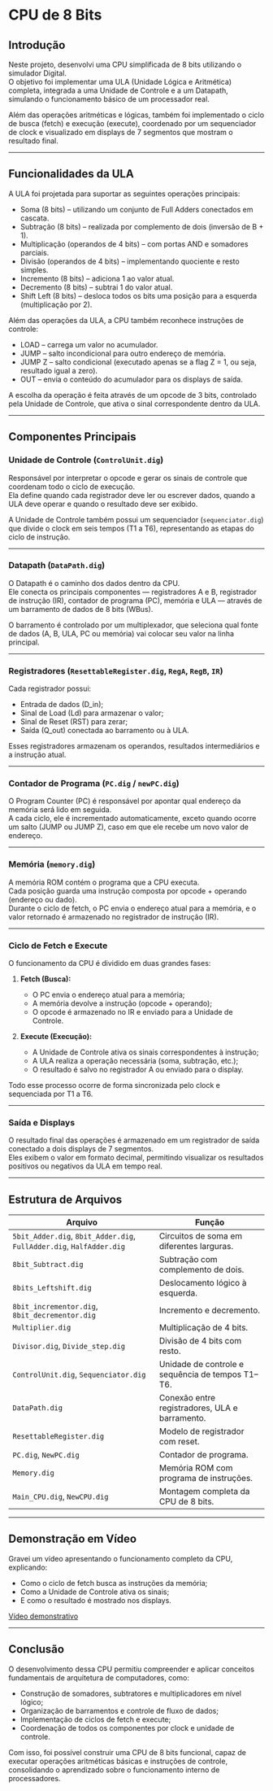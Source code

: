 # CPU de 8 Bits

## Introdução
Neste projeto, desenvolvi uma CPU simplificada de 8 bits utilizando o simulador Digital.  
O objetivo foi implementar uma ULA (Unidade Lógica e Aritmética) completa, integrada a uma Unidade de Controle e a um Datapath, simulando o funcionamento básico de um processador real.

Além das operações aritméticas e lógicas, também foi implementado o ciclo de busca (fetch) e execução (execute), coordenado por um sequenciador de clock e visualizado em displays de 7 segmentos que mostram o resultado final.

---

## Funcionalidades da ULA

A ULA foi projetada para suportar as seguintes operações principais:

- Soma (8 bits) – utilizando um conjunto de Full Adders conectados em cascata.  
- Subtração (8 bits) – realizada por complemento de dois (inversão de B + 1).  
- Multiplicação (operandos de 4 bits) – com portas AND e somadores parciais.  
- Divisão (operandos de 4 bits) – implementando quociente e resto simples.  
- Incremento (8 bits) – adiciona 1 ao valor atual.  
- Decremento (8 bits) – subtrai 1 do valor atual.  
- Shift Left (8 bits) – desloca todos os bits uma posição para a esquerda (multiplicação por 2).  

Além das operações da ULA, a CPU também reconhece instruções de controle:

- LOAD – carrega um valor no acumulador.  
- JUMP – salto incondicional para outro endereço de memória.  
- JUMP Z – salto condicional (executado apenas se a flag Z = 1, ou seja, resultado igual a zero).  
- OUT – envia o conteúdo do acumulador para os displays de saída.  

A escolha da operação é feita através de um opcode de 3 bits, controlado pela Unidade de Controle, que ativa o sinal correspondente dentro da ULA.

---

## Componentes Principais

### Unidade de Controle (`ControlUnit.dig`)
Responsável por interpretar o opcode e gerar os sinais de controle que coordenam todo o ciclo de execução.  
Ela define quando cada registrador deve ler ou escrever dados, quando a ULA deve operar e quando o resultado deve ser exibido.

A Unidade de Controle também possui um sequenciador (`sequenciator.dig`) que divide o clock em seis tempos (T1 a T6), representando as etapas do ciclo de instrução.

---

### Datapath (`DataPath.dig`)
O Datapath é o caminho dos dados dentro da CPU.  
Ele conecta os principais componentes — registradores A e B, registrador de instrução (IR), contador de programa (PC), memória e ULA — através de um barramento de dados de 8 bits (WBus).

O barramento é controlado por um multiplexador, que seleciona qual fonte de dados (A, B, ULA, PC ou memória) vai colocar seu valor na linha principal.

---

### Registradores (`ResettableRegister.dig`, `RegA`, `RegB`, `IR`)
Cada registrador possui:
- Entrada de dados (D_in);
- Sinal de Load (Ld) para armazenar o valor;
- Sinal de Reset (RST) para zerar;
- Saída (Q_out) conectada ao barramento ou à ULA.

Esses registradores armazenam os operandos, resultados intermediários e a instrução atual.

---

### Contador de Programa (`PC.dig` / `newPC.dig`)
O Program Counter (PC) é responsável por apontar qual endereço da memória será lido em seguida.  
A cada ciclo, ele é incrementado automaticamente, exceto quando ocorre um salto (JUMP ou JUMP Z), caso em que ele recebe um novo valor de endereço.

---

### Memória (`memory.dig`)
A memória ROM contém o programa que a CPU executa.  
Cada posição guarda uma instrução composta por opcode + operando (endereço ou dado).  
Durante o ciclo de fetch, o PC envia o endereço atual para a memória, e o valor retornado é armazenado no registrador de instrução (IR).

---

### Ciclo de Fetch e Execute
O funcionamento da CPU é dividido em duas grandes fases:

1. **Fetch (Busca):**
   - O PC envia o endereço atual para a memória;
   - A memória devolve a instrução (opcode + operando);
   - O opcode é armazenado no IR e enviado para a Unidade de Controle.

2. **Execute (Execução):**
   - A Unidade de Controle ativa os sinais correspondentes à instrução;
   - A ULA realiza a operação necessária (soma, subtração, etc.);
   - O resultado é salvo no registrador A ou enviado para o display.

Todo esse processo ocorre de forma sincronizada pelo clock e sequenciada por T1 a T6.

---

### Saída e Displays
O resultado final das operações é armazenado em um registrador de saída conectado a dois displays de 7 segmentos.  
Eles exibem o valor em formato decimal, permitindo visualizar os resultados positivos ou negativos da ULA em tempo real.

---

## Estrutura de Arquivos

| Arquivo | Função |
|----------|--------|
| `5bit_Adder.dig`, `8bit_Adder.dig`, `FullAdder.dig`, `HalfAdder.dig` | Circuitos de soma em diferentes larguras. |
| `8bit_Subtract.dig` | Subtração com complemento de dois. |
| `8bits_Leftshift.dig` | Deslocamento lógico à esquerda. |
| `8bit_incrementor.dig`, `8bit_decrementor.dig` | Incremento e decremento. |
| `Multiplier.dig` | Multiplicação de 4 bits. |
| `Divisor.dig`, `Divide_step.dig` | Divisão de 4 bits com resto. |
| `ControlUnit.dig`, `Sequenciator.dig` | Unidade de controle e sequência de tempos T1–T6. |
| `DataPath.dig` | Conexão entre registradores, ULA e barramento. |
| `ResettableRegister.dig` | Modelo de registrador com reset. |
| `PC.dig`, `NewPC.dig` | Contador de programa. |
| `Memory.dig` | Memória ROM com programa de instruções. |
| `Main_CPU.dig`, `NewCPU.dig` | Montagem completa da CPU de 8 bits. |

---

## Demonstração em Vídeo
Gravei um vídeo apresentando o funcionamento completo da CPU, explicando:
- Como o ciclo de fetch busca as instruções da memória;
- Como a Unidade de Controle ativa os sinais;
- E como o resultado é mostrado nos displays.

[Vídeo demonstrativo](https://youtu.be/n8wiTWI8wRE)

---

## Conclusão
O desenvolvimento dessa CPU permitiu compreender e aplicar conceitos fundamentais de arquitetura de computadores, como:
- Construção de somadores, subtratores e multiplicadores em nível lógico;
- Organização de barramentos e controle de fluxo de dados;
- Implementação de ciclos de fetch e execute;
- Coordenação de todos os componentes por clock e unidade de controle.

Com isso, foi possível construir uma CPU de 8 bits funcional, capaz de executar operações aritméticas básicas e instruções de controle, consolidando o aprendizado sobre o funcionamento interno de processadores.

